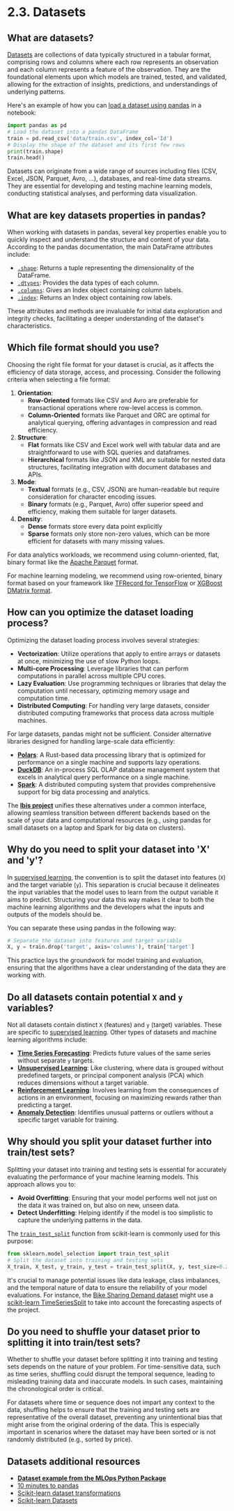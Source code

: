 # 2.3. Datasets

## What are datasets?

[Datasets](https://en.wikipedia.org/wiki/Data_set) are collections of data typically structured in a tabular format, comprising rows and columns where each row represents an observation and each column represents a feature of the observation. They are the foundational elements upon which models are trained, tested, and validated, allowing for the extraction of insights, predictions, and understandings of underlying patterns.

Here's an example of how you can [load a dataset using pandas](https://pandas.pydata.org/docs/reference/frame.html) in a notebook:

```python
import pandas as pd
# Load the dataset into a pandas DataFrame
train = pd.read_csv('data/train.csv', index_col='Id')
# Display the shape of the dataset and its first few rows
print(train.shape)
train.head()
```

Datasets can originate from a wide range of sources including files (CSV, Excel, JSON, Parquet, Avro, ...), databases, and real-time data streams. They are essential for developing and testing machine learning models, conducting statistical analyses, and performing data visualization.

## What are key datasets properties in pandas?

When working with datasets in pandas, several key properties enable you to quickly inspect and understand the structure and content of your data. According to the pandas documentation, the main DataFrame attributes include:

- [`.shape`](https://pandas.pydata.org/docs/reference/api/pandas.DataFrame.shape.html#pandas.DataFrame.shape): Returns a tuple representing the dimensionality of the DataFrame.
- [`.dtypes`](https://pandas.pydata.org/docs/reference/api/pandas.DataFrame.dtypes.html#pandas.DataFrame.dtypes): Provides the data types of each column.
- [`.columns`](https://pandas.pydata.org/docs/reference/api/pandas.DataFrame.columns.html#pandas.DataFrame.columns): Gives an Index object containing column labels.
- [`.index`](https://pandas.pydata.org/docs/reference/api/pandas.DataFrame.index.html#pandas.DataFrame.index): Returns an Index object containing row labels.

These attributes and methods are invaluable for initial data exploration and integrity checks, facilitating a deeper understanding of the dataset's characteristics.

## Which file format should you use?

Choosing the right file format for your dataset is crucial, as it affects the efficiency of data storage, access, and processing. Consider the following criteria when selecting a file format:

1. **Orientation**:
    - **Row-Oriented** formats like CSV and Avro are preferable for transactional operations where row-level access is common.
    - **Column-Oriented** formats like Parquet and ORC are optimal for analytical querying, offering advantages in compression and read efficiency.
2. **Structure**:
    - **Flat** formats like CSV and Excel work well with tabular data and are straightforward to use with SQL queries and dataframes.
    - **Hierarchical** formats like JSON and XML are suitable for nested data structures, facilitating integration with document databases and APIs.
3. **Mode**:
    - **Textual** formats (e.g., CSV, JSON) are human-readable but require consideration for character encoding issues.
    - **Binary** formats (e.g., Parquet, Avro) offer superior speed and efficiency, making them suitable for larger datasets.
4. **Density**:
    - **Dense** formats store every data point explicitly
    - **Sparse** formats only store non-zero values, which can be more efficient for datasets with many missing values.

For data analytics workloads, we recommend using column-oriented, flat, binary format like the [Apache Parquet](https://parquet.apache.org/) format.

For machine learning modeling, we recommend using row-oriented, binary format based on your framework like [TFRecord for TensorFlow](https://www.tensorflow.org/tutorials/load_data/tfrecord) or [XGBoost DMatrix format](https://xgboost.readthedocs.io/en/stable/python/python_intro.html#data-interface).

## How can you optimize the dataset loading process?

Optimizing the dataset loading process involves several strategies:

- **Vectorization**: Utilize operations that apply to entire arrays or datasets at once, minimizing the use of slow Python loops.
- **Multi-core Processing**: Leverage libraries that can perform computations in parallel across multiple CPU cores.
- **Lazy Evaluation**: Use programming techniques or libraries that delay the computation until necessary, optimizing memory usage and computation time.
- **Distributed Computing**: For handling very large datasets, consider distributed computing frameworks that process data across multiple machines.

For large datasets, pandas might not be sufficient. Consider alternative libraries designed for handling large-scale data efficiently:

- **[Polars](https://pola.rs/)**: A Rust-based data processing library that is optimized for performance on a single machine and supports lazy operations.
- **[DuckDB](https://duckdb.org/)**: An in-process SQL OLAP database management system that excels in analytical query performance on a single machine.
- **[Spark](https://spark.apache.org/)**: A distributed computing system that provides comprehensive support for big data processing and analytics.

The **[Ibis project](https://ibis-project.org/)** unifies these alternatives under a common interface, allowing seamless transition between different backends based on the scale of your data and computational resources (e.g., using pandas for small datasets on a laptop and Spark for big data on clusters).

## Why do you need to split your dataset into 'X' and 'y'?

In [supervised learning](https://scikit-learn.org/stable/supervised_learning.html), the convention is to split the dataset into features (`X`) and the target variable (`y`). This separation is crucial because it delineates the input variables that the model uses to learn from the output variable it aims to predict. Structuring your data this way makes it clear to both the machine learning algorithms and the developers what the inputs and outputs of the models should be.

You can separate these using pandas in the following way:

```python
# Separate the dataset into features and target variable
X, y = train.drop('target', axis='columns'), train['target']
```

This practice lays the groundwork for model training and evaluation, ensuring that the algorithms have a clear understanding of the data they are working with.

## Do all datasets contain potential `X` and `y` variables?

Not all datasets contain distinct `X` (features) and `y` (target) variables. These are specific to [supervised learning](https://en.wikipedia.org/wiki/Supervised_learning). Other types of datasets and machine learning algorithms include:

- **[Time Series Forecasting](https://en.wikipedia.org/wiki/Time_series)**: Predicts future values of the same series without separate `y` targets.
- **[Unsupervised Learning](https://en.wikipedia.org/wiki/Unsupervised_learning)**: Like clustering, where data is grouped without predefined targets, or principal component analysis (PCA) which reduces dimensions without a target variable.
- **[Reinforcement Learning](https://en.wikipedia.org/wiki/Reinforcement_learning)**: Involves learning from the consequences of actions in an environment, focusing on maximizing rewards rather than predicting a target.
- **[Anomaly Detection](https://en.wikipedia.org/wiki/Anomaly_detection)**: Identifies unusual patterns or outliers without a specific target variable for training.

## Why should you split your dataset further into train/test sets?

Splitting your dataset into training and testing sets is essential for accurately evaluating the performance of your machine learning models. This approach allows you to:

- **Avoid Overfitting**: Ensuring that your model performs well not just on the data it was trained on, but also on new, unseen data.
- **Detect Underfitting**: Helping identify if the model is too simplistic to capture the underlying patterns in the data.

The [`train_test_split`](https://scikit-learn.org/stable/modules/generated/sklearn.model_selection.train_test_split.html) function from scikit-learn is commonly used for this purpose:

```python
from sklearn.model_selection import train_test_split
# Split the dataset into training and testing sets
X_train, X_test, y_train, y_test = train_test_split(X, y, test_size=0.2, random_state=42)
```

It's crucial to manage potential issues like data leakage, class imbalances, and the temporal nature of data to ensure the reliability of your model evaluations. For instance, the [Bike Sharing Demand dataset](https://www.kaggle.com/c/bike-sharing-demand) might use a [scikit-learn TimeSeriesSplit](https://scikit-learn.org/stable/modules/generated/sklearn.model_selection.TimeSeriesSplit.html) to take into account the forecasting aspects of the project.

## Do you need to shuffle your dataset prior to splitting it into train/test sets?

Whether to shuffle your dataset before splitting it into training and testing sets depends on the nature of your problem. For time-sensitive data, such as time series, shuffling could disrupt the temporal sequence, leading to misleading training data and inaccurate models. In such cases, maintaining the chronological order is critical.

For datasets where time or sequence does not impart any context to the data, shuffling helps to ensure that the training and testing sets are representative of the overall dataset, preventing any unintentional bias that might arise from the original ordering of the data. This is especially important in scenarios where the dataset may have been sorted or is not randomly distributed (e.g., sorted by price).

## Datasets additional resources

- **[Dataset example from the MLOps Python Package](https://github.com/fmind/mlops-python-package/blob/main/notebooks/prototype.ipynb)**
- [10 minutes to pandas](https://pandas.pydata.org/docs/user_guide/10min.html)
- [Scikit-learn dataset transformations](https://scikit-learn.org/stable/data_transforms.html)
- [Scikit-learn Datasets](https://scikit-learn.org/stable/datasets.html)